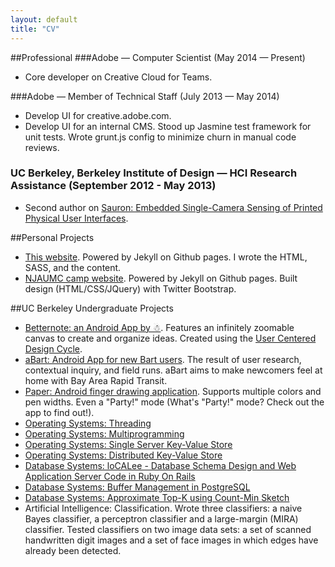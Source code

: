 ```yaml
---
layout: default
title: "CV"
---
```


##Professional
###Adobe — Computer Scientist (May 2014 — Present)
* Core developer on Creative Cloud for Teams.

###Adobe — Member of Technical Staff (July 2013 — May 2014)
* Develop UI for creative.adobe.com.
* Develop UI for an internal CMS. Stood up Jasmine test framework for unit tests. Wrote grunt.js config to minimize churn in manual code reviews.

### UC Berkeley, Berkeley Institute of Design — HCI Research Assistance (September 2012 - May 2013)
* Second author on [Sauron: Embedded Single-Camera Sensing of Printed Physical User Interfaces](http://www.eecs.berkeley.edu/Pubs/TechRpts/2013/EECS-2013-28.html).

##Personal Projects
* [This website](//github.com/calling/calling.github.com). Powered by Jekyll on Github pages. I wrote the HTML, SASS, and the content.
* [NJAUMC camp website](//njaumc.github.com). Powered by Jekyll on Github pages. Built design (HTML/CSS/JQuery) with Twitter Bootstrap.

##UC Berkeley Undergraduate Projects
* [Betternote: an Android App by ☃](http://husk.eecs.berkeley.edu/courses/cs160-sp13/index.php/Group:%E2%98%83). Features an infinitely zoomable canvas to create and organize ideas. Created using the [User Centered Design Cycle](http://en.wikipedia.org/wiki/User-centered_design).
* [aBart: Android App for new Bart users](http://husk.eecs.berkeley.edu/courses/cs160-sp13/index.php/ProgrammingAssignment3-Colin_Chang). The result of user research, contextual inquiry, and field runs. aBart aims to make newcomers feel at home with Bay Area Rapid Transit.
* [Paper: Android finger drawing application](http://husk.eecs.berkeley.edu/courses/cs160-sp13/index.php/ProgrammingAssignment2-Colin_Chang). Supports multiple colors and pen widths. Even a "Party!" mode (What's "Party!" mode? Check out the app to find out!).
* [Operating Systems: Threading](http://www-inst.eecs.berkeley.edu/~cs162/fa12/Nachos/phase1.html)
* [Operating Systems: Multiprogramming](http://www-inst.eecs.berkeley.edu/~cs162/fa12/Nachos/phase2.html)
* [Operating Systems: Single Server Key-Value Store](http://www-inst.eecs.berkeley.edu/~cs162/fa12/phase3.html)
* [Operating Systems: Distributed Key-Value Store](http://www-inst.eecs.berkeley.edu/\~cs162/fa12/phase4.html)
* [Database Systems: loCALee - Database Schema Design and Web Application Server Code in Ruby On Rails](https://github.com/cs186-fa12/fa12/blob/master/hw2/README.md)	
* [Database Systems: Buffer Management in PostgreSQL](https://github.com/cs186-fa12/fa12/blob/master/hw3/README.md)	
* [Database Systems: Approximate Top-K using Count-Min Sketch](https://github.com/cs186-fa12/fa12/blob/master/hw5/README.md)	
* Artificial Intelligence: Classification. Wrote three classifiers: a naive Bayes classifier, a perceptron classifier and a large-margin (MIRA) classifier. Tested classifiers on two image data sets: a set of scanned handwritten digit images and a set of face images in which edges have already been detected.
